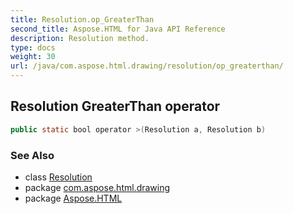 ```yaml
---
title: Resolution.op_GreaterThan
second_title: Aspose.HTML for Java API Reference
description: Resolution method. 
type: docs
weight: 30
url: /java/com.aspose.html.drawing/resolution/op_greaterthan/
---
```

## Resolution GreaterThan operator

```java
public static bool operator >(Resolution a, Resolution b)
```

### See Also

* class [Resolution](../)
* package [com.aspose.html.drawing](../../resolution/)
* package [Aspose.HTML](../../../)
